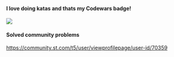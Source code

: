 

 ####   I love doing katas and thats my Codewars badge!
  
![](https://www.codewars.com/users/JSchneider/badges/large)

#### Solved community problems

https://community.st.com/t5/user/viewprofilepage/user-id/70359

<!---
schneiderautomatyka/schneiderautomatyka is a ✨ special ✨ repository because its `README.md` (this file) appears on your GitHub profile.
You can click the Preview link to take a look at your changes.
--->

